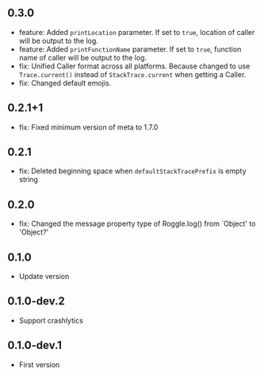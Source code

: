 ## 0.3.0

- feature: Added `printLocation` parameter. If set to `true`, location of caller will be output to the log.
- feature: Added `printFunctionName` parameter. If set to `true`, function name of caller will be output to the log.
- fix: Unified Caller format across all platforms. Because changed to use `Trace.current()` instead of `StackTrace.current` when getting a Caller.
- fix: Changed default emojis.

## 0.2.1+1

- fix: Fixed minimum version of meta to 1.7.0

## 0.2.1

- fix: Deleted beginning space when `defaultStackTracePrefix` is ​​empty string

## 0.2.0

- fix: Changed the message property type of Roggle.log() from `Object' to 'Object?'

## 0.1.0

- Update version

## 0.1.0-dev.2

- Support crashlytics

## 0.1.0-dev.1

- First version